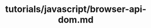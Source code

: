 ---
title: tutorials/javascript/browser-api-dom.md
showAuthorInfo: false
redirect_path: /docs/browser-api-dom
---